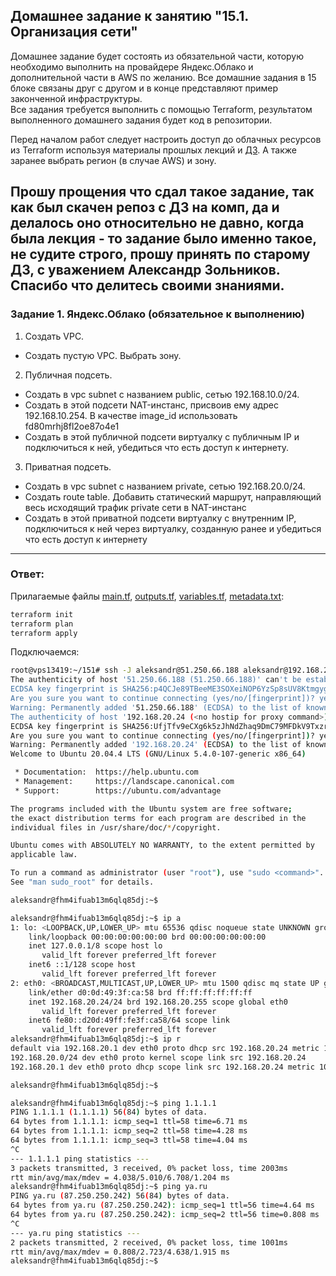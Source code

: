 ## Домашнее задание к занятию "15.1. Организация сети"

Домашнее задание будет состоять из обязательной части, которую необходимо выполнить на провайдере Яндекс.Облако и дополнительной части в AWS по желанию. Все домашние задания в 15 блоке связаны друг с другом и в конце представляют пример законченной инфраструктуры.  
Все задания требуется выполнить с помощью Terraform, результатом выполненного домашнего задания будет код в репозитории. 

Перед началом работ следует настроить доступ до облачных ресурсов из Terraform используя материалы прошлых лекций и [ДЗ](https://github.com/netology-code/virt-homeworks/tree/master/07-terraform-02-syntax ). А также заранее выбрать регион (в случае AWS) и зону.


Прошу прощения что сдал такое задание, так как был скачен репоз с ДЗ на комп, да и делалось оно относительно не давно, когда была лекция - то задание было именно такое, не судите строго, прошу принять по старому ДЗ, с уважением Александр Зольников. Спасибо что делитесь своими знаниями.
---
### Задание 1. Яндекс.Облако (обязательное к выполнению)

1. Создать VPC.
- Создать пустую VPC. Выбрать зону.
2. Публичная подсеть.
- Создать в vpc subnet с названием public, сетью 192.168.10.0/24.
- Создать в этой подсети NAT-инстанс, присвоив ему адрес 192.168.10.254. В качестве image_id использовать fd80mrhj8fl2oe87o4e1
- Создать в этой публичной подсети виртуалку с публичным IP и подключиться к ней, убедиться что есть доступ к интернету.
3. Приватная подсеть.
- Создать в vpc subnet с названием private, сетью 192.168.20.0/24.
- Создать route table. Добавить статический маршрут, направляющий весь исходящий трафик private сети в NAT-инстанс
- Создать в этой приватной подсети виртуалку с внутренним IP, подключиться к ней через виртуалку, созданную ранее и убедиться что есть доступ к интернету

---
### Ответ:  
Прилагаемые файлы [main.tf](https://github.com/AleksandrZolnikov/devops-netology/tree/main/virt-homeworks/15.01-cloud-network/main.tf), [outputs.tf](https://github.com/AleksandrZolnikov/devops-netology/tree/main/virt-homeworks/15.01-cloud-network/outputs.tf),
[variables.tf](https://github.com/AleksandrZolnikov/devops-netology/tree/main/virt-homeworks/15.01-cloud-network/variables.tf), [metadata.txt](https://github.com/AleksandrZolnikov/devops-netology/tree/main/virt-homeworks/15.01-cloud-network/metadata.txt):
```bash
terraform init
terraform plan
terraform apply
```
 
Подключаемся:  
```bash
root@vps13419:~/151# ssh -J aleksandr@51.250.66.188 aleksandr@192.168.20.24
The authenticity of host '51.250.66.188 (51.250.66.188)' can't be established.
ECDSA key fingerprint is SHA256:p4QCJe89TBeeME3SOXeiNOP6YzSp8sUV8KtmgygpaVY.
Are you sure you want to continue connecting (yes/no/[fingerprint])? yes
Warning: Permanently added '51.250.66.188' (ECDSA) to the list of known hosts.
The authenticity of host '192.168.20.24 (<no hostip for proxy command>)' can't be established.
ECDSA key fingerprint is SHA256:UfjTfv9eCXg6k5zJhNdZhaq9DmC79MFDkV9Txzr4/p0.
Are you sure you want to continue connecting (yes/no/[fingerprint])? yes
Warning: Permanently added '192.168.20.24' (ECDSA) to the list of known hosts.
Welcome to Ubuntu 20.04.4 LTS (GNU/Linux 5.4.0-107-generic x86_64)

 * Documentation:  https://help.ubuntu.com
 * Management:     https://landscape.canonical.com
 * Support:        https://ubuntu.com/advantage

The programs included with the Ubuntu system are free software;
the exact distribution terms for each program are described in the
individual files in /usr/share/doc/*/copyright.

Ubuntu comes with ABSOLUTELY NO WARRANTY, to the extent permitted by
applicable law.

To run a command as administrator (user "root"), use "sudo <command>".
See "man sudo_root" for details.

aleksandr@fhm4ifuab13m6qlq85dj:~$

aleksandr@fhm4ifuab13m6qlq85dj:~$ ip a
1: lo: <LOOPBACK,UP,LOWER_UP> mtu 65536 qdisc noqueue state UNKNOWN group default qlen 1000
    link/loopback 00:00:00:00:00:00 brd 00:00:00:00:00:00
    inet 127.0.0.1/8 scope host lo
       valid_lft forever preferred_lft forever
    inet6 ::1/128 scope host
       valid_lft forever preferred_lft forever
2: eth0: <BROADCAST,MULTICAST,UP,LOWER_UP> mtu 1500 qdisc mq state UP group default qlen 1000
    link/ether d0:0d:49:3f:ca:58 brd ff:ff:ff:ff:ff:ff
    inet 192.168.20.24/24 brd 192.168.20.255 scope global eth0
       valid_lft forever preferred_lft forever
    inet6 fe80::d20d:49ff:fe3f:ca58/64 scope link
       valid_lft forever preferred_lft forever
aleksandr@fhm4ifuab13m6qlq85dj:~$ ip r
default via 192.168.20.1 dev eth0 proto dhcp src 192.168.20.24 metric 100
192.168.20.0/24 dev eth0 proto kernel scope link src 192.168.20.24
192.168.20.1 dev eth0 proto dhcp scope link src 192.168.20.24 metric 100

aleksandr@fhm4ifuab13m6qlq85dj:~$

aleksandr@fhm4ifuab13m6qlq85dj:~$ ping 1.1.1.1
PING 1.1.1.1 (1.1.1.1) 56(84) bytes of data.
64 bytes from 1.1.1.1: icmp_seq=1 ttl=58 time=6.71 ms
64 bytes from 1.1.1.1: icmp_seq=2 ttl=58 time=4.28 ms
64 bytes from 1.1.1.1: icmp_seq=3 ttl=58 time=4.04 ms
^C
--- 1.1.1.1 ping statistics ---
3 packets transmitted, 3 received, 0% packet loss, time 2003ms
rtt min/avg/max/mdev = 4.038/5.010/6.708/1.204 ms
aleksandr@fhm4ifuab13m6qlq85dj:~$ ping ya.ru
PING ya.ru (87.250.250.242) 56(84) bytes of data.
64 bytes from ya.ru (87.250.250.242): icmp_seq=1 ttl=56 time=4.64 ms
64 bytes from ya.ru (87.250.250.242): icmp_seq=2 ttl=56 time=0.808 ms
^C
--- ya.ru ping statistics ---
2 packets transmitted, 2 received, 0% packet loss, time 1001ms
rtt min/avg/max/mdev = 0.808/2.723/4.638/1.915 ms
aleksandr@fhm4ifuab13m6qlq85dj:~$
```


